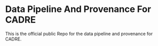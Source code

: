 # Data Pipeline And Provenance For CADRE

This is the official public Repo for the data pipeline and provenance for CADRE.

